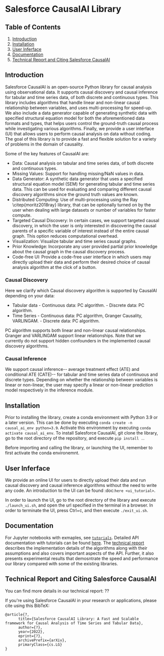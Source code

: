 # Salesforce CausalAI Library

## Table of Contents
1. [Introduction](#introduction)
1. [Installation](#installation)
1. [User Inferface](#user-inferface)
1. [Documentation](#documentation)
1. [Technical Report and Citing Salesforce CausalAI](#technical-report-and-citing-salesforce-causalai)

## Introduction

Salesforce CausalAI is an open-source Python library for causal analysis using observational data. It supports causal discovery and causal inference for tabular and time series data, of both discrete and continuous types. This library includes algorithms that handle linear and non-linear causal relationship between variables, and uses multi-processing for speed-up. We also include a data generator capable of generating synthetic data with specified structural equation model for both the aforementioned data formats and types, that helps users control the ground-truth causal process while investigating various algorithms. Finally, we provide a user interface (UI) that allows users to perform causal analysis on data without coding. The goal of this library is to provide a fast and flexible solution for a variety of problems in the domain of causality.

Some of the key features of CausalAI are:

- Data: Causal analysis on tabular and time series data, of both discrete and continuous types.
- Missing Values: Support for handling missing/NaN values in data.
- Data Generator: A synthetic data generator that uses a specified structural equation model (SEM) for generating tabular and time series data. This can be used for evaluating and comparing different causal discovery algorithms since the ground truth values are known.
- Distributed Computing: Use of multi-processing using the Ray \citep{moritz2018ray} library, that can be optionally turned on by the user when dealing with large datasets or number of variables for faster compute.
- Targeted Causal Discovery: In certain cases, we support targeted causal discovery, in which the user is only interested in discovering the causal parents of a specific variable of interest instead of the entire causal graph. This option reduces computational overhead.
- Visualization: Visualize tabular and time series causal graphs.
- Prior Knowledge: Incorporate any user provided partial prior knowledge about the causal graph in the causal discovery process.
- Code-free UI: Provide a code-free user interface in which users may directly upload their data and perform their desired choice of causal analysis algorithm at the click of a button.


### Causal Discovery

Here we clarify which Causal discovery algorithm is supported by CausalAI depending on your data:
- Tabular data
      - Continuous data: PC algorithm.
      - Discrete data: PC algorithm.
- Time Series
      - Continuous data: PC algorithm, Granger Causality, VARLINGAM.
      - Discrete data: PC algorithm.

PC algorithm supports both linear and non-linear causal relationships. Granger and VARLINGAM support linear relationships. Note that we currently do not support hidden confounders in the implemented causal discovery algorithms.

### Causal Inference

We support causal inference-- average treatment effect (ATE) and conditional ATE (CATE)-- for tabular and time series data of continuous and discrete types. Depending on whether the relationship between variables is linear or non-linear, the user may specify a linear or non-linear prediction model respectively in the inference module.

## Installation

Prior to installing the library, create a conda environment with Python 3.9 or a later version. This can be done by executing ``conda create -n causal_ai_env python=3.9``. Activate this environment by executing ``conda activate causal_ai_env``. To install Salesforce CausalAI, git clone the library, go to the root directory of the repository, and execute ``pip install .``. 

Before importing and calling the library, or launching the UI, remember to first activate the conda environemnt.

## User Inferface

We provide an online UI for users to directly upload their data and run causal discovery and causal inference algorithms without the need to write any code. An introduction to the UI can be found :doc:`here <ui_tutorial>`.

In order to launch the UI, go to the root directory of the library and execute ``./launch_ui.sh``, and open the url specified in the terminal in a browser. In order to terminate the UI, press Ctrl+c, and then execute ``./exit_ui.sh``.

## Documentation

For Jupyter notebooks with exmaples, see
[`tutorials`](https://github.com/MetaMind/causalai/tree/main/tutorials). Detailed API documentation with tutorials can be found [here](https://opensource.salesforce.com/causalai). The
[technical report](??) describes the implementation details of the algorithms along with their assumptions and also covers important aspects of the API. Further, it also presents experimental results that demosntrate the speed and performance our library compared with some of the existing libraries.

## Technical Report and Citing Salesforce CausalAI
You can find more details in our technical report: ??

If you're using Salesforce CausalAI in your research or applications, please cite using this BibTeX:
```
@article{?,
      title={Salesforce CausalAI Library: A Fast and Scalable framework for Causal Analysis of Time Series and Tabular Data},
      author={?},
      year={2022},
      eprint={?},
      archivePrefix={arXiv},
      primaryClass={cs.LG}
}
```